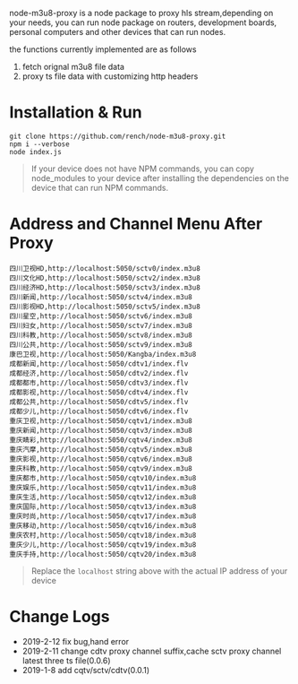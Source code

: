 node-m3u8-proxy is a node package to proxy hls stream,depending on your needs, you can run node package on routers, development boards, personal computers and other devices that can run nodes.

the functions currently implemented are as follows
1. fetch orignal m3u8 file data
2. proxy ts file data with customizing http headers

# Installation & Run
```
git clone https://github.com/rench/node-m3u8-proxy.git
npm i --verbose
node index.js
```
> If your device does not have NPM commands, you can copy node_modules to your device after installing the dependencies on the device that can run NPM commands.

# Address and Channel Menu After Proxy
```
四川卫视HD,http://localhost:5050/sctv0/index.m3u8
四川文化HD,http://localhost:5050/sctv2/index.m3u8
四川经济HD,http://localhost:5050/sctv3/index.m3u8
四川新闻,http://localhost:5050/sctv4/index.m3u8
四川影视HD,http://localhost:5050/sctv5/index.m3u8
四川星空,http://localhost:5050/sctv6/index.m3u8
四川妇女,http://localhost:5050/sctv7/index.m3u8
四川科教,http://localhost:5050/sctv8/index.m3u8
四川公共,http://localhost:5050/sctv9/index.m3u8
康巴卫视,http://localhost:5050/Kangba/index.m3u8
成都新闻,http://localhost:5050/cdtv1/index.flv
成都经济,http://localhost:5050/cdtv2/index.flv
成都都市,http://localhost:5050/cdtv3/index.flv
成都影视,http://localhost:5050/cdtv4/index.flv
成都公共,http://localhost:5050/cdtv5/index.flv
成都少儿,http://localhost:5050/cdtv6/index.flv
重庆卫视,http://localhost:5050/cqtv1/index.m3u8
重庆新闻,http://localhost:5050/cqtv3/index.m3u8
重庆睛彩,http://localhost:5050/cqtv4/index.m3u8
重庆汽摩,http://localhost:5050/cqtv5/index.m3u8
重庆影视,http://localhost:5050/cqtv6/index.m3u8
重庆科教,http://localhost:5050/cqtv9/index.m3u8
重庆都市,http://localhost:5050/cqtv10/index.m3u8
重庆娱乐,http://localhost:5050/cqtv11/index.m3u8
重庆生活,http://localhost:5050/cqtv12/index.m3u8
重庆国际,http://localhost:5050/cqtv13/index.m3u8
重庆时尚,http://localhost:5050/cqtv17/index.m3u8
重庆移动,http://localhost:5050/cqtv16/index.m3u8
重庆农村,http://localhost:5050/cqtv18/index.m3u8
重庆少儿,http://localhost:5050/cqtv19/index.m3u8
重庆手持,http://localhost:5050/cqtv20/index.m3u8
```
> Replace the `localhost` string above with the actual IP address of your device

# Change Logs
- 2019-2-12 fix bug,hand error
- 2019-2-11 change cdtv proxy channel suffix,cache sctv proxy channel latest three ts file(0.0.6)
- 2019-1-8 add cqtv/sctv/cdtv(0.0.1)